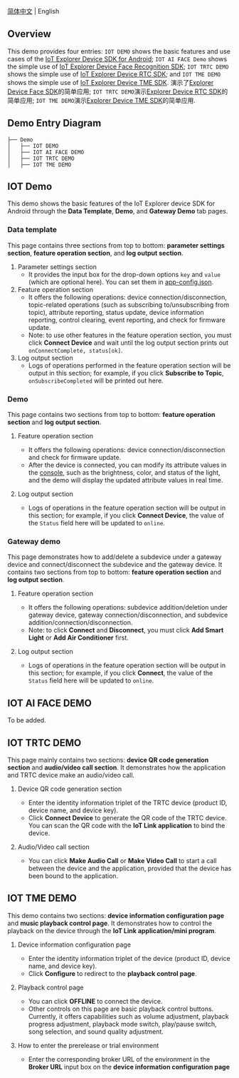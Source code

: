 [简体中文](../../README.md) | English

## Overview
This demo provides four entries: `IOT DEMO` shows the basic features and use cases of the [IoT Explorer Device SDK for Android](https://github.com/tencentyun/iot-device-java/tree/master/explorer/explorer-device-android); `IOT AI FACE Demo` shows the simple use of [IoT Explorer Device Face Recognition SDK](https://github.com/tencentyun/iot-device-java/tree/master/explorer/explorer-device-face); `IOT TRTC DEMO` shows the simple use of [IoT Explorer Device RTC SDK](https://github.com/tencentyun/iot-device-java/tree/master/explorer/explorer-device-rtc); and `IOT TME DEMO` shows the simple use of [IoT Explorer Device TME SDK](https://github.com/tencentyun/iot-device-java/tree/master/explorer/explorer-device-tme).
演示了[Explorer Device Face SDK](https://github.com/tencentyun/iot-device-java/tree/master/explorer/explorer-device-face)的简单应用; `IOT TRTC DEMO`演示[Explorer Device RTC SDK](https://github.com/tencentyun/iot-device-java/tree/master/explorer/explorer-device-rtc)的简单应用; `IOT TME DEMO`演示[Explorer Device TME SDK](https://github.com/tencentyun/iot-device-java/tree/master/explorer/explorer-device-tme)的简单应用.
## Demo Entry Diagram
```
├── Demo
│   ├── IOT DEMO
│   ├── IOT AI FACE DEMO
│   ├── IOT TRTC DEMO
│   ├── IOT TME DEMO
```

## IOT Demo
This demo shows the basic features of the IoT Explorer device SDK for Android through the **Data Template**, **Demo**, and **Gateway Demo** tab pages.
### Data template
This page contains three sections from top to bottom: **parameter settings section**, **feature operation section**, and **log output section**.
1. Parameter settings section
    * It provides the input box for the drop-down options `key` and `value` (which are optional here). You can set them in [app-config.json](https://github.com/tencentyun/iot-device-java/blob/master/explorer/device-android-demo/src/main/assets/app-config.json).
2. Feature operation section
    * It offers the following operations: device connection/disconnection, topic-related operations (such as subscribing to/unsubscribing from topic), attribute reporting, status update, device information reporting, control clearing, event reporting, and check for firmware update.
    * Note: to use other features in the feature operation section, you must click **Connect Device** and wait until the log output section prints out `onConnectComplete, status[ok]`.
3. Log output section
    * Logs of operations performed in the feature operation section will be output in this section; for example, if you click **Subscribe to Topic**, `onSubscribeCompleted` will be printed out here.

### Demo
This page contains two sections from top to bottom: **feature operation section** and **log output section**.
1. Feature operation section
    * It offers the following operations: device connection/disconnection and check for firmware update.
    * After the device is connected, you can modify its attribute values in the [console](https://console.cloud.tencent.com/iotexplorer), such as the brightness, color, and status of the light, and the demo will display the updated attribute values in real time.

2. Log output section
    * Logs of operations in the feature operation section will be output in this section; for example, if you click **Connect Device**, the value of the `Status` field here will be updated to `online`.

### Gateway demo
This page demonstrates how to add/delete a subdevice under a gateway device and connect/disconnect the subdevice and the gateway device. It contains two sections from top to bottom: **feature operation section** and **log output section**.
1. Feature operation section
    * It offers the following operations: subdevice addition/deletion under gateway device, gateway connection/disconnection, and subdevice addition/connection/disconnection.
    * Note: to click **Connect** and **Disconnect**, you must click **Add Smart Light** or **Add Air Conditioner** first.

2. Log output section
    * Logs of operations in the feature operation section will be output in this section; for example, if you click **Connect**, the value of the `Status` field here will be updated to `online`.


## IOT AI FACE DEMO
To be added.
## IOT TRTC DEMO
This page mainly contains two sections: **device QR code generation section** and **audio/video call section**. It demonstrates how the application and TRTC device make an audio/video call.

1. Device QR code generation section
    * Enter the identity information triplet of the TRTC device (product ID, device name, and device key).
    * Click **Connect Device** to generate the QR code of the TRTC device. You can scan the QR code with the **IoT Link application** to bind the device.

2. Audio/Video call section

    * You can click **Make Audio Call** or **Make Video Call** to start a call between the device and the application, provided that the device has been bound to the application.

## IOT TME DEMO
This demo contains two sections: **device information configuration page** and **music playback control page**. It demonstrates how to control the playback on the device through the **IoT Link application/mini program**.

1. Device information configuration page
    * Enter the identity information triplet of the device (product ID, device name, and device key).
    * Click **Configure** to redirect to the **playback control page**.

2. Playback control page
    * You can click **OFFLINE** to connect the device.
    * Other controls on this page are basic playback control buttons. Currently, it offers capabilities such as volume adjustment, playback progress adjustment, playback mode switch, play/pause switch, song selection, and sound quality adjustment.

3. How to enter the prerelease or trial environment
    * Enter the corresponding broker URL of the environment in the **Broker URL** input box on the **device information configuration page**

